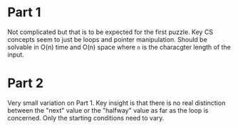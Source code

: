 # Part 1

Not complicated but that is to be expected for the first puzzle. Key CS concepts seem to just be loops and pointer manipulation. Should be solvable in O(n) time and O(n) space where `n` is the characgter length of the input.

# Part 2

Very small variation on Part 1. Key insight is that there is no real distinction between the "next" value or the "halfway" value as far as the loop is concerned. Only the starting conditions need to vary.
